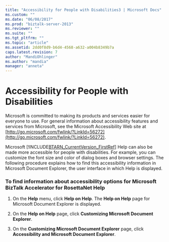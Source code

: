 ```yaml
---
title: "Accessibility for People with Disabilities3 | Microsoft Docs"
ms.custom: ""
ms.date: "06/08/2017"
ms.prod: "biztalk-server-2013"
ms.reviewer: ""
ms.suite: ""
ms.tgt_pltfrm: ""
ms.topic: "article"
ms.assetid: 2dd0f8d9-b6d4-4568-a632-a004b8349b7a
caps.latest.revision: 7
author: "MandiOhlinger"
ms.author: "mandia"
manager: "anneta"
---
```

# Accessibility for People with Disabilities
Microsoft is committed to making its products and services easier for everyone to use. For general information about accessibility features and services from Microsoft, see the Microsoft Accessibility Web site at [http://go.microsoft.com/fwlink/?LinkId=56272](http://go.microsoft.com/fwlink/?LinkId=56272).  
  
 Microsoft [!INCLUDE[BTARN_CurrentVersion_FirstRef](../../includes/btarn-currentversion-firstref-md.md)] Help can also be made more accessible for people with disabilities. For example, you can customize the font size and color of dialog boxes and browser settings. The following procedure explains how to find this accessibility information in Microsoft Document Explorer, the user interface in which Help is displayed.  
  
### To find information about accessibility options for Microsoft BizTalk Accelerator for RosettaNet Help  
  
1.  On the **Help** menu, click **Help on Help**. The **Help on Help** page for Microsoft Document Explorer is displayed.  
  
2.  On the **Help on Help** page, click **Customizing Microsoft Document Explorer**.  
  
3.  On the **Customizing Microsoft Document Explorer** page, click **Accessibility and Microsoft Document Explorer**.